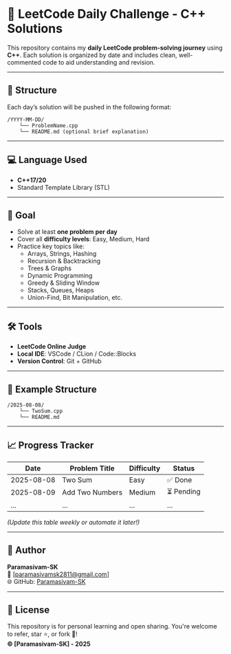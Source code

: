 
# 🚀 LeetCode Daily Challenge - C++ Solutions

This repository contains my **daily LeetCode problem-solving journey** using **C++**. Each solution is organized by date and includes clean, well-commented code to aid understanding and revision.

---

## 📅 Structure

Each day’s solution will be pushed in the following format:

```
/YYYY-MM-DD/
    └── ProblemName.cpp
    └── README.md (optional brief explanation)
```

---

## 💻 Language Used

- **C++17/20**
- Standard Template Library (STL)

---

## 🧠 Goal

- Solve at least **one problem per day**
- Cover all **difficulty levels**: Easy, Medium, Hard
- Practice key topics like:
  - Arrays, Strings, Hashing
  - Recursion & Backtracking
  - Trees & Graphs
  - Dynamic Programming
  - Greedy & Sliding Window
  - Stacks, Queues, Heaps
  - Union-Find, Bit Manipulation, etc.

---

## 🛠️ Tools

- **LeetCode Online Judge**
- **Local IDE**: VSCode / CLion / Code::Blocks
- **Version Control**: Git + GitHub

---

## 🧾 Example Structure

```
/2025-08-08/
    └── TwoSum.cpp
    └── README.md
```

---

## 📈 Progress Tracker

| Date       | Problem Title         | Difficulty | Status  |
|------------|-----------------------|------------|---------|
| 2025-08-08 | Two Sum               | Easy       | ✅ Done |
| 2025-08-09 | Add Two Numbers       | Medium     | ⏳ Pending |
| ...        | ...                   | ...        | ...     |

*(Update this table weekly or automate it later!)*

---

## 🙌 Author

**Paramasivam-SK**  
📧 [paramasivamsk2811@gmail.com]  
🌐 GitHub: [Paramasivam-SK](https://github.com/Paramasivam-SK)

---

## 📜 License

This repository is for personal learning and open sharing. You're welcome to refer, star ⭐, or fork 🍴!  
**© [Paramasivam-SK] - 2025**
